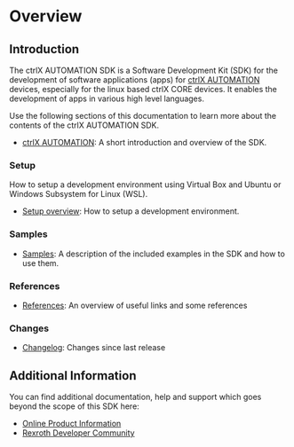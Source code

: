 # Overview

## Introduction

The ctrlX AUTOMATION SDK is a Software Development Kit (SDK) for the development of software applications (apps) for [ctrlX AUTOMATION](https://www.ctrlx-automation.com) devices, especially for the linux based ctrlX CORE devices. It enables the development of apps in various high level languages.

Use the following sections of this documentation to learn more about the contents of the ctrlX AUTOMATION SDK.

* [ctrlX AUTOMATION](ctrlx_automation.md): A short introduction and overview of the SDK.

### Setup
How to setup a development environment using Virtual Box and Ubuntu or Windows Subsystem for Linux (WSL).

* [Setup overview](setup_overview.md): How to setup a development environment.

### Samples
* [Samples](samples_mkdocs.md): A description of the included examples in the SDK and how to use them.

### References
* [References](references.md): An overview of useful links and some references

### Changes
* [Changelog](changelog.md): Changes since last release 

## Additional Information

You can find additional documentation, help and support which goes beyond the scope of this SDK here:

* [Online Product Information](https://docs.automation.boschrexroth.com)
* [Rexroth Developer Community](https://developer.community.boschrexroth.com)

